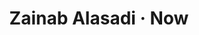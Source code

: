 ---
title:        "Zainab Alasadi · Now"
catchy-title: "What am I up to now, you ask?"
image:        "../assets/images/2150/2150_book_binding.jpg"
categories:   misc
layout:       post
slug:         "nowwww"
weight:       2
---
